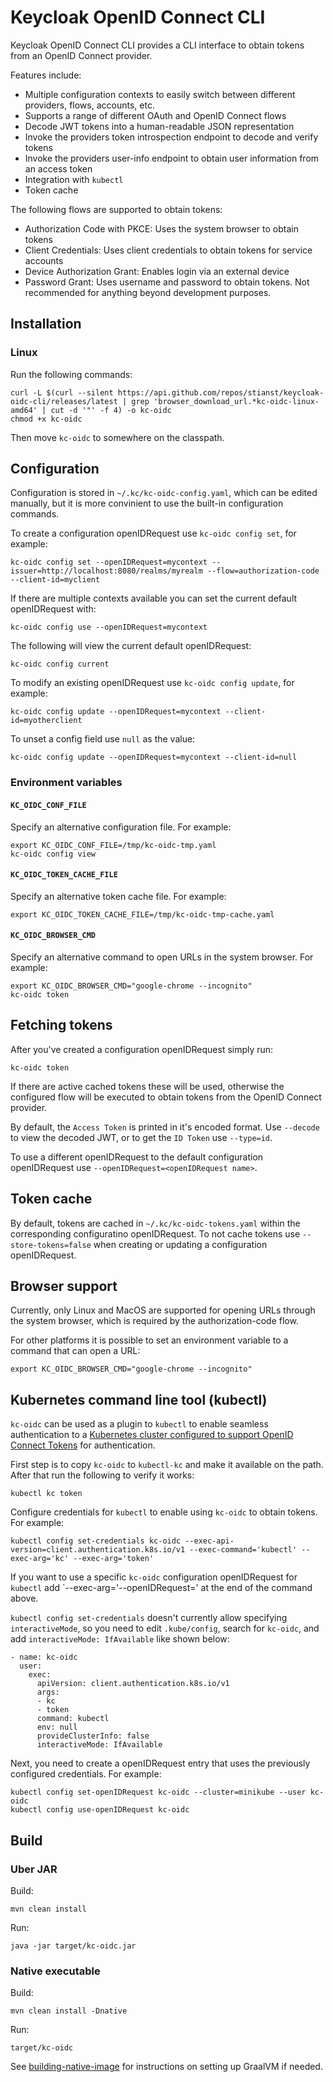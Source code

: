 # Keycloak OpenID Connect CLI

Keycloak OpenID Connect CLI provides a CLI interface to obtain tokens from an OpenID Connect provider.

Features include:

* Multiple configuration contexts to easily switch between different providers, flows, accounts, etc.
* Supports a range of different OAuth and OpenID Connect flows
* Decode JWT tokens into a human-readable JSON representation
* Invoke the providers token introspection endpoint to decode and verify tokens
* Invoke the providers user-info endpoint to obtain user information from an access token
* Integration with `kubectl`
* Token cache

The following flows are supported to obtain tokens:

* Authorization Code with PKCE: Uses the system browser to obtain tokens
* Client Credentials: Uses client credentials to obtain tokens for service accounts
* Device Authorization Grant: Enables login via an external device
* Password Grant: Uses username and password to obtain tokens. Not recommended for anything beyond development purposes. 

## Installation

### Linux

Run the following commands:
```
curl -L $(curl --silent https://api.github.com/repos/stianst/keycloak-oidc-cli/releases/latest | grep 'browser_download_url.*kc-oidc-linux-amd64' | cut -d '"' -f 4) -o kc-oidc
chmod +x kc-oidc
```

Then move `kc-oidc` to somewhere on the classpath.


## Configuration

Configuration is stored in `~/.kc/kc-oidc-config.yaml`, which can be edited manually, but it is more convinient to use the built-in
configuration commands.

To create a configuration openIDRequest use `kc-oidc config set`, for example:

```
kc-oidc config set --openIDRequest=mycontext --issuer=http://localhost:8080/realms/myrealm --flow=authorization-code --client-id=myclient
```

If there are multiple contexts available you can set the current default openIDRequest with:

```
kc-oidc config use --openIDRequest=mycontext
```

The following will view the current default openIDRequest:

```
kc-oidc config current
```

To modify an existing openIDRequest use `kc-oidc config update`, for example:

```
kc-oidc config update --openIDRequest=mycontext --client-id=myotherclient
```

To unset a config field use `null` as the value:

```
kc-oidc config update --openIDRequest=mycontext --client-id=null
```

### Environment variables

#### `KC_OIDC_CONF_FILE`

Specify an alternative configuration file. For example:

```
export KC_OIDC_CONF_FILE=/tmp/kc-oidc-tmp.yaml
kc-oidc config view
```

#### `KC_OIDC_TOKEN_CACHE_FILE`

Specify an alternative token cache file. For example:

```
export KC_OIDC_TOKEN_CACHE_FILE=/tmp/kc-oidc-tmp-cache.yaml
```

#### `KC_OIDC_BROWSER_CMD`

Specify an alternative command to open URLs in the system browser. For example:

```
export KC_OIDC_BROWSER_CMD="google-chrome --incognito"
kc-oidc token
```

## Fetching tokens

After you've created a configuration openIDRequest simply run:

```
kc-oidc token
```

If there are active cached tokens these will be used, otherwise the configured flow will be executed to obtain
tokens from the OpenID Connect provider.

By default, the `Access Token` is printed in it's encoded format. Use `--decode` to view the decoded JWT, or to get the
`ID Token` use `--type=id`.

To use a different openIDRequest to the default configuration openIDRequest use `--openIDRequest=<openIDRequest name>`.


## Token cache

By default, tokens are cached in `~/.kc/kc-oidc-tokens.yaml` within the corresponding configuratino openIDRequest. To not cache tokens
use `--store-tokens=false` when creating or updating a configuration openIDRequest. 


## Browser support

Currently, only Linux and MacOS are supported for opening URLs through the system browser, which is required by the
authorization-code flow.

For other platforms it is possible to set an environment variable to a command that can open a URL:

```
export KC_OIDC_BROWSER_CMD="google-chrome --incognito"
```


## Kubernetes command line tool (kubectl)

`kc-oidc` can be used as a plugin to `kubectl` to enable seamless authentication to a 
[Kubernetes cluster configured to support OpenID Connect Tokens](https://kubernetes.io/docs/reference/access-authn-authz/authentication/#openid-connect-tokens) 
for authentication.

First step is to copy `kc-oidc` to `kubectl-kc` and make it available on the path. After that run the following to
verify it works:

```
kubectl kc token
```

Configure credentials for `kubectl` to enable using `kc-oidc` to obtain tokens. For example:

```
kubectl config set-credentials kc-oidc --exec-api-version=client.authentication.k8s.io/v1 --exec-command='kubectl' --exec-arg='kc' --exec-arg='token'
```

If you want to use a specific `kc-oidc` configuration openIDRequest for `kubectl` add `--exec-arg='--openIDRequest=<openIDRequest name>' at the
end of the command above.

`kubectl config set-credentials` doesn't currently allow specifying `interactiveMode`, so you need to edit `.kube/config`, 
search for `kc-oidc`, and add `interactiveMode: IfAvailable` like shown below:

```
- name: kc-oidc
  user:
    exec:
      apiVersion: client.authentication.k8s.io/v1
      args:
      - kc
      - token
      command: kubectl
      env: null
      provideClusterInfo: false
      interactiveMode: IfAvailable
```

Next, you need to create a openIDRequest entry that uses the previously configured credentials. For example:

```
kubectl config set-openIDRequest kc-oidc --cluster=minikube --user kc-oidc
kubectl config use-openIDRequest kc-oidc
```


## Build

### Uber JAR

Build:
```
mvn clean install
```

Run:
```
java -jar target/kc-oidc.jar
```

### Native executable

Build:
```
mvn clean install -Dnative
```

Run:
```
target/kc-oidc
```

See [building-native-image](https://quarkus.io/guides/building-native-image) for instructions on setting up GraalVM if needed.
